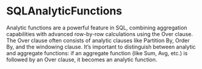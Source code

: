 # SQLAnalyticFunctions
Analytic functions are a powerful feature in SQL, combining aggregation capabilities with advanced
row-by-row calculations using the Over clause. The Over clause often consists of analytic clauses like
Partition By, Order By, and the windowing clause. It’s important to distinguish between analytic and
aggregate functions: if an aggregate function (like Sum, Avg, etc.) is followed by an Over clause, it
becomes an analytic function.
